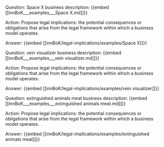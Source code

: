 Question: Space X business description:
{{embed [[innBoK___examples___Space X.md]]}}

Action: Propose legal implications: the potential consequences or obligations that arise from the legal framework within which a business model operates.

Answer:
{{embed [[innBoK/legal-implications/examples/Space X]]}}

Question: vein visualizer business description:
{{embed [[innBoK___examples___vein visualizer.md]]}}

Action: Propose legal implications: the potential consequences or obligations that arise from the legal framework within which a business model operates.

Answer:
{{embed [[innBoK/legal-implications/examples/vein visualizer]]}}

Question: extinguished animals meat business description:
{{embed [[innBoK___examples___extinguished animals meat.md]]}}

Action: Propose legal implications: the potential consequences or obligations that arise from the legal framework within which a business model operates.

Answer:
{{embed [[innBoK/legal-implications/examples/extinguished animals meat]]}}



